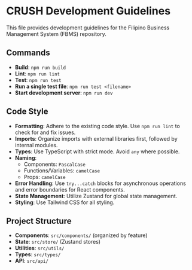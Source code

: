 # CRUSH Development Guidelines

This file provides development guidelines for the Filipino Business Management System (FBMS) repository.

## Commands

- **Build**: `npm run build`
- **Lint**: `npm run lint`
- **Test**: `npm run test`
- **Run a single test file**: `npm run test <filename>`
- **Start development server**: `npm run dev`

## Code Style

- **Formatting**: Adhere to the existing code style. Use `npm run lint` to check for and fix issues.
- **Imports**: Organize imports with external libraries first, followed by internal modules.
- **Types**: Use TypeScript with strict mode. Avoid `any` where possible.
- **Naming**: 
  - Components: `PascalCase`
  - Functions/Variables: `camelCase`
  - Props: `camelCase`
- **Error Handling**: Use `try...catch` blocks for asynchronous operations and error boundaries for React components.
- **State Management**: Utilize Zustand for global state management.
- **Styling**: Use Tailwind CSS for all styling.

## Project Structure

- **Components**: `src/components/` (organized by feature)
- **State**: `src/store/` (Zustand stores)
- **Utilities**: `src/utils/`
- **Types**: `src/types/`
- **API**: `src/api/`
